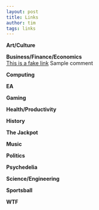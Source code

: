 ```yaml
---
layout: post
title: Links
author: tim
tags: links
---
```


**Art/Culture**  

**Business/Finance/Economics**  
[This is a fake link](http://www.fake.com) Sample comment  

**Computing**  

**EA**  

**Gaming**  

**Health/Productivity**  

**History**  

**The Jackpot**  

**Music**  

**Politics**  

**Psychedelia**  

**Science/Engineering**  

**Sportsball**  

**WTF**  
